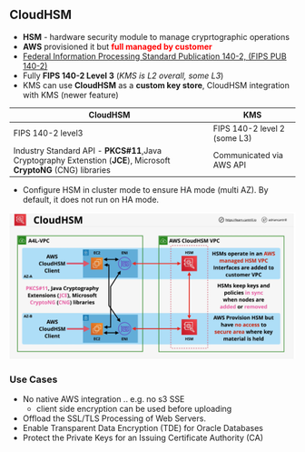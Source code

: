 ## CloudHSM
-  **HSM** - hardware security module to manage cryprtographic operations
-  **AWS** provisioned it but <span style="color:red;font-weight:bold">full managed by customer</span>
- [Federal Information Processing Standard Publication 140-2, (FIPS PUB 140-2)](https://en.wikipedia.org/wiki/FIPS_140-2)
- Fully **FIPS 140-2 Level 3** (*KMS is L2 overall, some L3*)
- KMS can use **CloudHSM** as a **custom key store**, CloudHSM integration with KMS (newer feature)

|CloudHSM| KMS|
|---|---|
| FIPS 140-2 level3 | FIPS 140-2 level 2 (some L3) |
| Industry Standard API - **PKCS#11**,Java Cryptography Extenstion (**JCE**), Microsoft **CryptoNG** (CNG) libraries | Communicated via AWS API|

- Configure HSM in cluster mode to ensure HA mode (multi AZ). By default, it does not run on HA mode.

![cloudhsm](cloudhsm.png)



### Use Cases
- No native AWS integration .. e.g. no s3 SSE
    - client side encryption can be used before uploading
- Offload the SSL/TLS Processing of Web Servers.
- Enable Transparent Data Encryption (TDE) for Oracle Databases
- Protect the Private Keys for an Issuing Certificate Authority (CA)